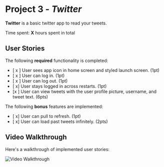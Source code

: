 # Project 3 - *Twitter*

**Twitter** is a basic twitter app to read your tweets.

Time spent: **X** hours spent in total

## User Stories

The following **required** functionality is completed:

- [ x ] User sees app icon in home screen and styled launch screen. (1pt)
- [  x ] User can log in. (1pt)
- [ x ] User can log out. (1pt)
- [ x] User stays logged in across restarts. (1pt)
- [x ] User can view tweets with the user profile picture, username, and tweet text. (6pts)

The following **bonus** features are implemented:

- [ x] User can pull to refresh. (1pt)
- [ x] User can load past tweets infinitely. (2pts)

## Video Walkthrough

Here's a walkthrough of implemented user stories:

<img src='http://g.recordit.co/QH1nrICTMb.gif' title='Video Walkthrough' width='' alt='Video Walkthrough' />

